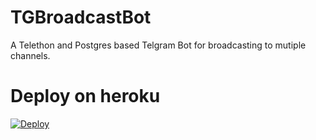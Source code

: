 # TGBroadcastBot

A Telethon and Postgres based Telgram Bot for broadcasting to mutiple channels.


# Deploy on heroku

[![Deploy](https://www.herokucdn.com/deploy/button.svg)](https://heroku.com/deploy?template=https://github.com/leeveshkamboj/TGBroadcastBot/)

